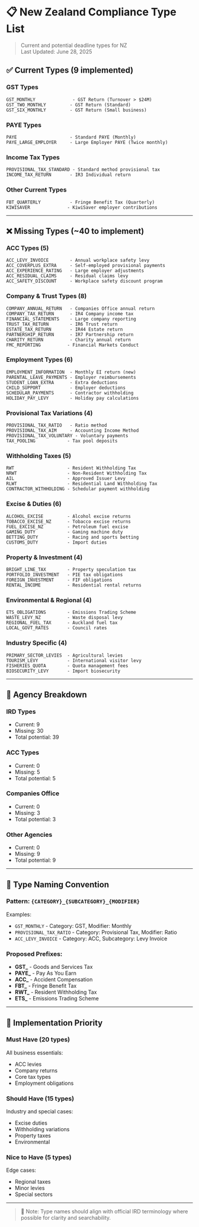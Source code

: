 # 📋 New Zealand Compliance Type List

> Current and potential deadline types for NZ  
> Last Updated: June 28, 2025

## ✅ Current Types (9 implemented)

### GST Types
```
GST_MONTHLY              - GST Return (Turnover > $24M)
GST_TWO_MONTHLY         - GST Return (Standard)
GST_SIX_MONTHLY         - GST Return (Small business)
```

### PAYE Types
```
PAYE                    - Standard PAYE (Monthly)
PAYE_LARGE_EMPLOYER     - Large Employer PAYE (Twice monthly)
```

### Income Tax Types
```
PROVISIONAL_TAX_STANDARD - Standard method provisional tax
INCOME_TAX_RETURN       - IR3 Individual return
```

### Other Current Types
```
FBT_QUARTERLY           - Fringe Benefit Tax (Quarterly)
KIWISAVER              - KiwiSaver employer contributions
```

---

## ❌ Missing Types (~40 to implement)

### ACC Types (5)
```
ACC_LEVY_INVOICE        - Annual workplace safety levy
ACC_COVERPLUS_EXTRA     - Self-employed provisional payments
ACC_EXPERIENCE_RATING   - Large employer adjustments
ACC_RESIDUAL_CLAIMS     - Residual claims levy
ACC_SAFETY_DISCOUNT     - Workplace safety discount program
```

### Company & Trust Types (8)
```
COMPANY_ANNUAL_RETURN   - Companies Office annual return
COMPANY_TAX_RETURN      - IR4 Company income tax
FINANCIAL_STATEMENTS    - Large company reporting
TRUST_TAX_RETURN        - IR6 Trust return
ESTATE_TAX_RETURN       - IR44 Estate return
PARTNERSHIP_RETURN      - IR7 Partnership return
CHARITY_RETURN          - Charity annual return
FMC_REPORTING          - Financial Markets Conduct
```

### Employment Types (6)
```
EMPLOYMENT_INFORMATION  - Monthly EI return (new)
PARENTAL_LEAVE_PAYMENTS - Employer reimbursements
STUDENT_LOAN_EXTRA      - Extra deductions
CHILD_SUPPORT           - Employer deductions
SCHEDULAR_PAYMENTS      - Contractor withholding
HOLIDAY_PAY_LEVY        - Holiday pay calculations
```

### Provisional Tax Variations (4)
```
PROVISIONAL_TAX_RATIO   - Ratio method
PROVISIONAL_TAX_AIM     - Accounting Income Method
PROVISIONAL_TAX_VOLUNTARY - Voluntary payments
TAX_POOLING            - Tax pool deposits
```

### Withholding Taxes (5)
```
RWT                    - Resident Withholding Tax
NRWT                   - Non-Resident Withholding Tax
AIL                    - Approved Issuer Levy
RLWT                   - Residential Land Withholding Tax
CONTRACTOR_WITHHOLDING - Schedular payment withholding
```

### Excise & Duties (6)
```
ALCOHOL_EXCISE         - Alcohol excise returns
TOBACCO_EXCISE_NZ      - Tobacco excise returns
FUEL_EXCISE_NZ         - Petroleum fuel excise
GAMING_DUTY            - Gaming machine duty
BETTING_DUTY           - Racing and sports betting
CUSTOMS_DUTY           - Import duties
```

### Property & Investment (4)
```
BRIGHT_LINE_TAX        - Property speculation tax
PORTFOLIO_INVESTMENT   - PIE tax obligations
FOREIGN_INVESTMENT     - FIF obligations
RENTAL_INCOME          - Residential rental returns
```

### Environmental & Regional (4)
```
ETS_OBLIGATIONS        - Emissions Trading Scheme
WASTE_LEVY_NZ          - Waste disposal levy
REGIONAL_FUEL_TAX      - Auckland fuel tax
LOCAL_GOVT_RATES       - Council rates
```

### Industry Specific (4)
```
PRIMARY_SECTOR_LEVIES  - Agricultural levies
TOURISM_LEVY           - International visitor levy
FISHERIES_QUOTA        - Quota management fees
BIOSECURITY_LEVY       - Import biosecurity
```

---

## 🏢 Agency Breakdown

### IRD Types
- Current: 9
- Missing: 30
- Total potential: 39

### ACC Types
- Current: 0
- Missing: 5
- Total potential: 5

### Companies Office
- Current: 0
- Missing: 3
- Total potential: 3

### Other Agencies
- Current: 0
- Missing: 9
- Total potential: 9

---

## 📐 Type Naming Convention

### Pattern: `{CATEGORY}_{SUBCATEGORY}_{MODIFIER}`

Examples:
- `GST_MONTHLY` - Category: GST, Modifier: Monthly
- `PROVISIONAL_TAX_RATIO` - Category: Provisional Tax, Modifier: Ratio
- `ACC_LEVY_INVOICE` - Category: ACC, Subcategory: Levy Invoice

### Proposed Prefixes:
- **GST_** - Goods and Services Tax
- **PAYE_** - Pay As You Earn
- **ACC_** - Accident Compensation
- **FBT_** - Fringe Benefit Tax
- **RWT_** - Resident Withholding Tax
- **ETS_** - Emissions Trading Scheme

---

## 🎯 Implementation Priority

### Must Have (20 types)
All business essentials:
- ACC levies
- Company returns
- Core tax types
- Employment obligations

### Should Have (15 types)
Industry and special cases:
- Excise duties
- Withholding variations
- Property taxes
- Environmental

### Nice to Have (5 types)
Edge cases:
- Regional taxes
- Minor levies
- Special sectors

---

> 📝 Note: Type names should align with official IRD terminology where possible for clarity and searchability.